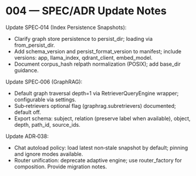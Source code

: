 # 004 — SPEC/ADR Update Notes

Update SPEC‑014 (Index Persistence Snapshots):
- Clarify graph store persistence to persist_dir; loading via from_persist_dir.
- Add schema_version and persist_format_version to manifest; include versions: app, llama_index, qdrant_client, embed_model.
- Document corpus_hash relpath normalization (POSIX); add base_dir guidance.

Update SPEC‑006 (GraphRAG):
- Default graph traversal depth=1 via RetrieverQueryEngine wrapper; configurable via settings.
- Sub‑retrievers optional flag (graphrag.subretrievers) documented; default off.
- Export schema: subject, relation (preserve label when available), object, depth, path_id, source_ids.

Update ADR‑038:
- Chat autoload policy: load latest non‑stale snapshot by default; pinning and ignore modes available.
- Router unification: deprecate adaptive engine; use router_factory for composition. Provide migration notes.

